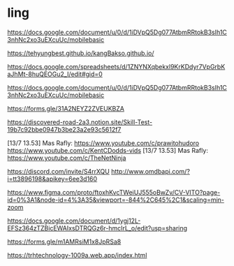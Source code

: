 # ling
https://docs.google.com/document/u/0/d/1iDVpQ5Dg077AtbmRRtokB3sIh1C3nhNc2xo3uEXcuUc/mobilebasic

https://tehyungbest.github.io/kangBakso.github.io/

https://docs.google.com/spreadsheets/d/1ZNYNXqbekxl9KrKDdyr7VpGrbKaJhMt-8huQEOGu2_I/edit#gid=0

https://docs.google.com/document/u/0/d/1iDVpQ5Dg077AtbmRRtokB3sIh1C3nhNc2xo3uEXcuUc/mobilebasic

https://forms.gle/31A2NEYZ2ZVEUKBZA

https://discovered-road-2a3.notion.site/Skill-Test-19b7c92bbe0947b3be23a2e93c5612f7

[13/7 13.53] Mas Rafly: https://www.youtube.com/c/prawitohudoro
https://www.youtube.com/c/KentCDodds-vids
[13/7 13.53] Mas Rafly: https://www.youtube.com/c/TheNetNinja

https://discord.com/invite/S4rrXQU
http://www.omdbapi.com/?i=tt3896198&apikey=6ee3d160

https://www.figma.com/proto/ftoxhKvcTWeiUJ555oBwZv/CV-VITO?page-id=0%3A1&node-id=4%3A35&viewport=-844%2C645%2C1&scaling=min-zoom

https://docs.google.com/document/d/1ygj12L-EFSz364zTZBicEWAIxsDTRQGz6r-hmcIrL_o/edit?usp=sharing

https://forms.gle/m1AMRsiM1x8JpRSa8

https://trhtechnology-1009a.web.app/index.html
